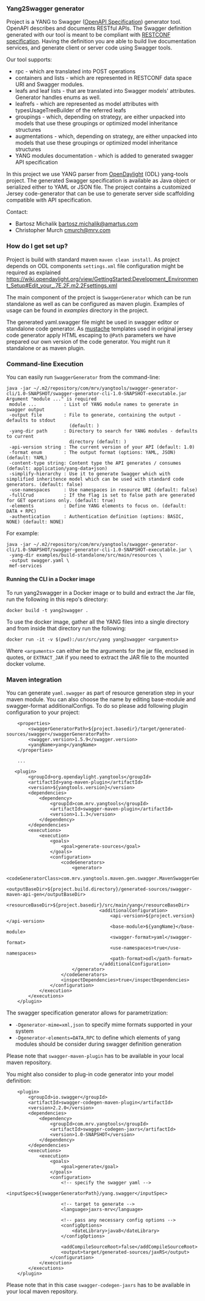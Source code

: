 ### Yang2Swagger generator ###

Project is a YANG to Swagger ([OpenAPI Specification](https://github.com/OAI/OpenAPI-Specification/blob/master/versions/2.0.md)) generator tool. OpenAPI describes and documents RESTful APIs. The Swagger definition generated with our tool is meant to be compliant with [RESTCONF specification](https://tools.ietf.org/html/rfc8040).
Having the definition you are able to build live documentation services, and generate client or server code using Swagger tools.

Our tool supports:

 * rpc - which are translated into POST operations
 * containers and lists - which are represented in RESTCONF data space URI and Swagger modules.
 * leafs and leaf lists - that are translated into Swagger models' attributes. Generator handles enums as well.
 * leafrefs - which are represented as model attributes with typesUsageTreeBuilder of the referred leafs
 * groupings - which, depending on strategy, are either unpacked into models that use these groupings or optimized model inheritance structures
 * augmentations - which, depending on strategy, are either unpacked into models that use these groupings or optimized model inheritance structures
 * YANG modules documentation - which is added to generated swagger API specification


In this project we use YANG parser from [OpenDaylight](https://www.opendaylight.org/) (ODL) yang-tools project. The generated Swagger specification is available as Java object or serialized either to YAML or JSON file.
The project contains a customized Jersey code-generator that can be use to generate server side scaffolding compatible with API specification.


Contact:

 * Bartosz Michalik bartosz.michalik@amartus.com
 * Christopher Murch cmurch@mrv.com

### How do I get set up? ###

Project is build with standard maven ```maven clean install```. As project depends on ODL components ```settings.xml``` file configuration might be required as explained https://wiki.opendaylight.org/view/GettingStarted:Development_Environment_Setup#Edit_your_.7E.2F.m2.2Fsettings.xml

The main component of the project is ```SwaggerGenerator``` which can be run standalone as well as can be configured as maven plugin. Examples of usage can be found in *examples* directory in the project.

The generated yaml.swagger file might be used in swagger editor or standalone code generator.
As [mustache](https://mustache.github.io/) templates used in original jersey code generator apply HTML escaping to ```@Path``` parameters
we have prepared our own version of the code generator. You might run it standalone or as maven plugin.

### Command-line Execution ###

You can easily run ```SwaggerGenerator``` from the command-line:
```
java -jar ~/.m2/repository/com/mrv/yangtools/swagger-generator-cli/1.0-SNAPSHOT/swagger-generator-cli-1.0-SNAPSHOT-executable.jar
Argument "module ..." is required
 module ...          : List of YANG module names to generate in swagger output
 -output file        : File to generate, containing the output - defaults to stdout
                       (default: )
 -yang-dir path      : Directory to search for YANG modules - defaults to current
                       directory (default: )
 -api-version string : The current version of your API (default: 1.0)
 -format enum        : The output format (options: YAML, JSON) (default: YAML)
 -content-type string: Content type the API generates / consumes (default: application/yang-data+json)
 -simplify-hierarchy : Use it to generate Swagger which with simplified inheritence model which can be used with standard code generators. (default: false)
 -use-namespaces     : Use namespaces in resource URI (default: false)
 -fullCrud           : If the flag is set to false path are generated for GET operations only. (default: true)
 -elements           : Define YANG elements to focus on. (default: DATA + RPC)
 -authentication     : Authentication definition (options: BASIC, NONE) (default: NONE)
```

For example:
```
java -jar ~/.m2/repository/com/mrv/yangtools/swagger-generator-cli/1.0-SNAPSHOT/swagger-generator-cli-1.0-SNAPSHOT-executable.jar \
 -yang-dir examples/build-standalone/src/main/resources \
 -output swagger.yaml \
 mef-services
```

#### Running the CLI in a Docker image ####

To run yang2swagger in a Docker image or to build and extract the Jar file, run
the following in this repo's directory:

```
docker build -t yang2swagger .
```

To use the docker image, gather all the YANG files into a single directory and
from inside that directory run the following:

```
docker run -it -v $(pwd):/usr/src/yang yang2swagger <arguments>
```

Where `<arguments>` can either be the arguments for the jar file, enclosed in
quotes, or `EXTRACT_JAR` if you need to extract the JAR file to the mounted
docker volume.

### Maven integration ###

You can generate ```yaml.swagger``` as part of resource generation step in your maven module. You can also choose the name by editing base-module and swagger-format additionalConfigs. To do so please add following plugin configuration to your project:

```
    <properties>
        <swaggerGeneratorPath>${project.basedir}/target/generated-sources/swagger</swaggerGeneratorPath>
        <swagger.version>1.5.9</swagger.version>
        <yangName>yang</yangName>
    </properties>

    ...

   <plugin>
        <groupId>org.opendaylight.yangtools</groupId>
        <artifactId>yang-maven-plugin</artifactId>
        <version>${yangtools.version}</version>
        <dependencies>
            <dependency>
                <groupId>com.mrv.yangtools</groupId>
                <artifactId>swagger-maven-plugin</artifactId>
                <version>1.1.3</version>
            </dependency>
        </dependencies>
        <executions>
            <execution>
                <goals>
                    <goal>generate-sources</goal>
                </goals>
                <configuration>
                    <codeGenerators>
                        <generator>
		                      <codeGeneratorClass>com.mrv.yangtools.maven.gen.swagger.MavenSwaggerGenerator</codeGeneratorClass>
		                          <outputBaseDir>${project.build.directory}/generated-sources/swagger-maven-api-gen</outputBaseDir>
		                          <resourceBaseDir>${project.basedir}/src/main/yang</resourceBaseDir>
		                          <additionalConfiguration>
		                              <api-version>${project.version}</api-version>
		                              <base-module>${yangName}</base-module>
		                              <swagger-format>yaml</swagger-format>
		                              <use-namespaces>true</use-namespaces>
		                              <path-format>odl</path-format>
		                          </additionalConfiguration>
                        </generator>
                    </codeGenerators>
                    <inspectDependencies>true</inspectDependencies>
                </configuration>
            </execution>
        </executions>
    </plugin>
```

The swagger specification generator allows for parametrization:
* ```-Dgenerator-mime=xml,json``` to specify mime formats supported in your system
* ```-Dgenerator-elements=DATA,RPC``` to define which elements of yang modules should be consider during swagger definition generation

Please note that ```swagger-maven-plugin``` has to be available in your local maven repository.

You might also consider to plug-in code generator into your model definition:

```
    <plugin>
        <groupId>io.swagger</groupId>
        <artifactId>swagger-codegen-maven-plugin</artifactId>
        <version>2.2.0</version>
        <dependencies>
            <dependency>
                <groupId>com.mrv.yangtools</groupId>
                <artifactId>swagger-codegen-jaxrs</artifactId>
                <version>1.0-SNAPSHOT</version>
            </dependency>
        </dependencies>
        <executions>
            <execution>
                <goals>
                    <goal>generate</goal>
                </goals>
                <configuration>
                    <!-- specify the swagger yaml -->
                    <inputSpec>${swaggerGeneratorPath}/yang.swagger</inputSpec>

                    <!-- target to generate -->
                    <language>jaxrs-mrv</language>

                    <!-- pass any necessary config options -->
                    <configOptions>
                        <dateLibrary>java8</dateLibrary>
                    </configOptions>

                    <addCompileSourceRoot>false</addCompileSourceRoot>
                    <output>target/generated-sources/jaxRS</output>
                </configuration>
            </execution>
        </executions>
    </plugin>
```
Please note that in this case ```swagger-codegen-jaxrs``` has to be available in your local maven repository.
